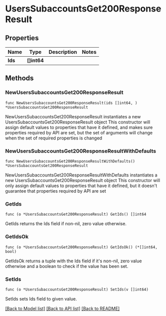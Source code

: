 # UsersSubaccountsGet200ResponseResult

## Properties

Name | Type | Description | Notes
------------ | ------------- | ------------- | -------------
**Ids** | **[]int64** |  | 

## Methods

### NewUsersSubaccountsGet200ResponseResult

`func NewUsersSubaccountsGet200ResponseResult(ids []int64, ) *UsersSubaccountsGet200ResponseResult`

NewUsersSubaccountsGet200ResponseResult instantiates a new UsersSubaccountsGet200ResponseResult object
This constructor will assign default values to properties that have it defined,
and makes sure properties required by API are set, but the set of arguments
will change when the set of required properties is changed

### NewUsersSubaccountsGet200ResponseResultWithDefaults

`func NewUsersSubaccountsGet200ResponseResultWithDefaults() *UsersSubaccountsGet200ResponseResult`

NewUsersSubaccountsGet200ResponseResultWithDefaults instantiates a new UsersSubaccountsGet200ResponseResult object
This constructor will only assign default values to properties that have it defined,
but it doesn't guarantee that properties required by API are set

### GetIds

`func (o *UsersSubaccountsGet200ResponseResult) GetIds() []int64`

GetIds returns the Ids field if non-nil, zero value otherwise.

### GetIdsOk

`func (o *UsersSubaccountsGet200ResponseResult) GetIdsOk() (*[]int64, bool)`

GetIdsOk returns a tuple with the Ids field if it's non-nil, zero value otherwise
and a boolean to check if the value has been set.

### SetIds

`func (o *UsersSubaccountsGet200ResponseResult) SetIds(v []int64)`

SetIds sets Ids field to given value.



[[Back to Model list]](../README.md#documentation-for-models) [[Back to API list]](../README.md#documentation-for-api-endpoints) [[Back to README]](../README.md)


